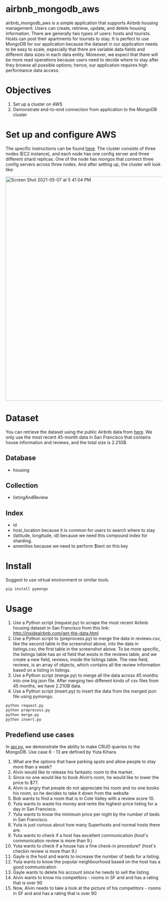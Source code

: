 # airbnb_mongodb_aws
airbnb_mongodb_aws is a simple application that supports Airbnb housing management. Users can create, retrieve, update, and delete housing information. There are generally two types of users: hosts and tourists. Hosts can post their apartments for tourists to stay. It is perfect to use MongoDB for our application because the dataset in our application needs to be easy to scale, especially that there are variable data fields and different data sizes in each data entity. Moreover, we expect that there will be more read operations because users need to decide where to stay after they browse all possible options; hence, our application requires high performance data access.

# Objectives
1. Set up a cluster on AWS
2. Demonstrate end-to-end connection from application to the MongoDB cluster

# Set up and configure AWS
The specific instructions can be found [here](https://www.notion.so/A-sharded-cluster-with-replica-sets-on-AWS-EC2-1d03f21215c249ba9354710160fa6093). The cluster consists of three nodes (EC2 instance), and each node has one config server and three different shard replicas. One of the node has mongos that connect three config servers across three nodes.
And after setting up, the cluster will look like:

<img width="723" alt="Screen Shot 2021-05-07 at 5 41 04 PM" src="https://user-images.githubusercontent.com/23702266/117431089-6701fb80-af5b-11eb-91c2-1327d95f2f80.png">

# Dataset
You can retrieve the dataset using the public Airbnb data from [here](http://insideairbnb.com/get-the-data.html). We only use the most recent 45-month data in San Francisco that contains house information and reviews, and the total size is 2.21GB.
## Database
- housing
## Collection
- listingAndReview
## Index 
- id
- host_location because it is common for users to search where to stay
- (latitude, longitude, id) because we need this compound index for sharding. 
- amenities because we need to perform $text on this key


# Install
Suggest to use virtual environment or similar tools.
```bash
pip install pymongo
```

# Usage
1. Use a Python script (request.py) to scrape the most recent Airbnb housing dataset in San Francisco from this link: http://insideairbnb.com/get-the-data.html
2. Use a Python script to (preprocess.py) to merge the data in reviews.csv, like the second table in the screenshot above, into the data in listings.csv, the first table in the screenshot above. To be more specific, the listings table has an id field that exists in the reviews table, and we create a new field, reviews, inside the listings table. The new field, reviews, is an array of objects, which contains all the review information based on a listing in listings. 
3. Use a Python script (merge.py) to merge all the data across 45 months into one big json file. After merging two different kinds of csv files from 45 months, we have 2.21GB data.
4. Use a Python script (insert.py) to insert the data from the merged json file using pymongo.

```bash
python request.py
python preprocess.py
python merge.py
python insert.py
```

## Predefiend use cases
In [api.py](https://github.com/bubblemans/airbnb_mongodb_aws/blob/main/api.py), we demonstrate the ability to make CRUD queries to the MongoDB. Use case 6 - 13 are defined by Yuta Kihara.
1. What are the options that have parking spots and allow people to stay more than a week?
2. Alvin would like to release his fantastic room to the market.
3. Since no one would like to book Alvin’s room, he would like to lower the price to $77.
4. Alvin is angry that people do not appreciate his room and no one books his room, so he decides to take it down from the website
5. Bob wants to find a room that is in Cole Valley with a review score 10.
6. Yuta wants to waste his money and rents the highest-price listing for a day in San Francisco.
7. Yuta wants to know the minimum price per night by the number of beds in San Francisco.
8. Yuta is just curious about how many Superhosts and normal hosts there are.
9. Yuta wants to check if a host has excellent communication (host's communication review is more than 9.)
10. Yuta wants to check if a house has a fine check-in procedure? (host's checkin review is more than 9.)
11. Gayle is the host and wants to increase the number of beds for a listing.
12. Yuta wants to know the popular neighbourhood based on the host has a good communication
13. Gayle wants to delete his account since he needs to sell the listing.
14. Alvin wants to know his competitors - rooms in SF and and has a rating that is over 90
15. Now, Alvin needs to take a look at the picture of his competitors - rooms in SF and and has a rating that is over 90
